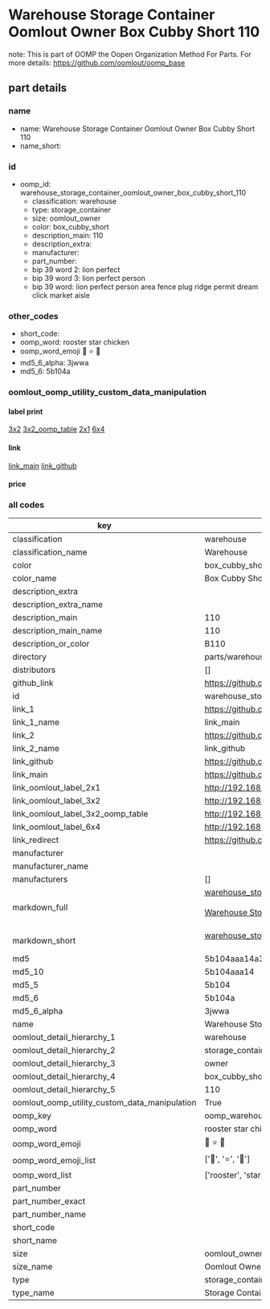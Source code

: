 # Warehouse Storage Container Oomlout Owner Box Cubby Short 110  

note: This is part of OOMP the Oopen Organization Method For Parts. For more details: https://github.com/oomlout/oomp_base

##  part details
  







### name
* name: Warehouse Storage Container Oomlout Owner Box Cubby Short 110
* name_short: 
### id
* oomp_id: warehouse_storage_container_oomlout_owner_box_cubby_short_110
  * classification: warehouse
  * type: storage_container
  * size: oomlout_owner
  * color: box_cubby_short
  * description_main: 110
  * description_extra: 
  * manufacturer: 
  * part_number: 
  * bip 39 word 2: lion perfect
  * bip 39 word 3: lion perfect person
  * bip 39 word: lion perfect person area fence plug ridge permit dream click market aisle

### other_codes
* short_code: 
* oomp_word: rooster star chicken
* oomp_word_emoji :rooster: :star: :chicken:
* md5_6_alpha: 3jwwa
* md5_6: 5b104a






### oomlout_oomp_utility_custom_data_manipulation
#### label print
[3x2](http://192.168.1.245:1112/?label=oomp%203jwwa)
[3x2_oomp_table](http://192.168.1.108:1112/?label=oomp%203jwwa)
[2x1](http://192.168.1.242:1112/?label=oomp%203jwwa)
[6x4](http://192.168.1.55:1112/?label=oomp%203jwwa)    

#### link

[link_main](https://github.com/oomlout/oomlout_oomp_version_1_messy/tree/main/parts/warehouse_storage_container_oomlout_owner_box_cubby_short_110) [link_github](https://github.com/oomlout/oomlout_oomp_version_1_messy/tree/main/parts/warehouse_storage_container_oomlout_owner_box_cubby_short_110)                             

#### price







### all codes 
| key | value |  
| --- | --- |  
| classification | warehouse |  
| classification_name | Warehouse |  
| color | box_cubby_short |  
| color_name | Box Cubby Short |  
| description_extra |  |  
| description_extra_name |  |  
| description_main | 110 |  
| description_main_name | 110 |  
| description_or_color | B110 |  
| directory | parts/warehouse_storage_container_oomlout_owner_box_cubby_short_110 |  
| distributors | [] |  
| github_link | https://github.com/oomlout/oomlout_oomp_part_src/tree/main/parts/warehouse_storage_container_oomlout_owner_box_cubby_short_110 |  
| id | warehouse_storage_container_oomlout_owner_box_cubby_short_110 |  
| link_1 | https://github.com/oomlout/oomlout_oomp_version_1_messy/tree/main/parts/warehouse_storage_container_oomlout_owner_box_cubby_short_110 |  
| link_1_name | link_main |  
| link_2 | https://github.com/oomlout/oomlout_oomp_version_1_messy/tree/main/parts/warehouse_storage_container_oomlout_owner_box_cubby_short_110 |  
| link_2_name | link_github |  
| link_github | https://github.com/oomlout/oomlout_oomp_version_1_messy/tree/main/parts/warehouse_storage_container_oomlout_owner_box_cubby_short_110 |  
| link_main | https://github.com/oomlout/oomlout_oomp_version_1_messy/tree/main/parts/warehouse_storage_container_oomlout_owner_box_cubby_short_110 |  
| link_oomlout_label_2x1 | http://192.168.1.242:1112/?label=oomp%203jwwa |  
| link_oomlout_label_3x2 | http://192.168.1.245:1112/?label=oomp%203jwwa |  
| link_oomlout_label_3x2_oomp_table | http://192.168.1.108:1112/?label=oomp%203jwwa |  
| link_oomlout_label_6x4 | http://192.168.1.55:1112/?label=oomp%203jwwa |  
| link_redirect | https://github.com/oomlout/oomlout_oomp_version_1_messy/tree/main/parts/warehouse_storage_container_oomlout_owner_box_cubby_short_110 |  
| manufacturer |  |  
| manufacturer_name |  |  
| manufacturers | [] |  
| markdown_full | [warehouse_storage_container_oomlout_owner_box_cubby_short_110](none)<br>[](none)<br>[Warehouse Storage Container Oomlout Owner Box Cubby Short 110](none)<br><br> |  
| markdown_short | [warehouse_storage_container_oomlout_owner_box_cubby_short_110](none)<br><br> |  
| md5 | 5b104aaa14a337329b2a80b546a8c411 |  
| md5_10 | 5b104aaa14 |  
| md5_5 | 5b104 |  
| md5_6 | 5b104a |  
| md5_6_alpha | 3jwwa |  
| name | Warehouse Storage Container Oomlout Owner Box Cubby Short 110 |  
| oomlout_detail_hierarchy_1 | warehouse |  
| oomlout_detail_hierarchy_2 | storage_container |  
| oomlout_detail_hierarchy_3 | owner |  
| oomlout_detail_hierarchy_4 | box_cubby_short |  
| oomlout_detail_hierarchy_5 | 110 |  
| oomlout_oomp_utility_custom_data_manipulation | True |  
| oomp_key | oomp_warehouse_storage_container_oomlout_owner_box_cubby_short_110 |  
| oomp_word | rooster star chicken |  
| oomp_word_emoji | :rooster: :star: :chicken: |  
| oomp_word_emoji_list | [':rooster:', ':star:', ':chicken:'] |  
| oomp_word_list | ['rooster', 'star', 'chicken'] |  
| part_number |  |  
| part_number_exact |  |  
| part_number_name |  |  
| short_code |  |  
| short_name |  |  
| size | oomlout_owner |  
| size_name | Oomlout Owner |  
| type | storage_container |  
| type_name | Storage Container |  
